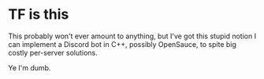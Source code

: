TF is this
==========

This probably won't ever amount to anything, but I've got this stupid notion I can implement a Discord bot in C++, possibly OpenSauce, to spite big costly per-server solutions.

Ye I'm dumb.
